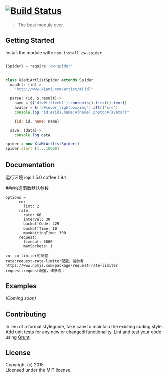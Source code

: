#  [![Build Status](https://secure.travis-ci.org//cw-spider.png?branch=master)](http://travis-ci.org//cw-spider)

> The best module ever.


## Getting Started

Install the module with: `npm install cw-spider`

```js

{Spider} = require 'cw-spider'


class XiaMiArtlistSpider extends Spider
  mapUrl: (id)->
    "http://www.xiami.com/artist/#{id}"

  parse: (id, $,result)->
    name = $('div#title>h1').contents().first().text()
    avatar = $('a#cover_lightbox>img').attr('src')
    console.log "id:#{id},name:#{name},photo:#{avatar}"

    {id: id, name: name}

  save: (data)->
    console.log data

spider = new XiaMiArtlistSpider()
spider.start [1...10000]

```

## Documentation

运行环境
iojs 1.5.0
coffee 1.9.1

###构造函数默认参数
```
options =
      co:
        limt: 2
      rate:
        rate: 60
        interval: 30
        backoffCode: 429
        backoffTime: 10
        maxWaitingTime: 300
      request:
        timeout: 5000
        maxSockets: 1

co: co-limiter的配置
rate:request-rate-limiter配置，请参考https://www.npmjs.com/package/request-rate-limiter
request:request配置，请参考：

```


## Examples

_(Coming soon)_


## Contributing

In lieu of a formal styleguide, take care to maintain the existing coding style. Add unit tests for any new or changed functionality. Lint and test your code using [Grunt](http://gruntjs.com).


## License

Copyright (c) 2015   
Licensed under the MIT license.
